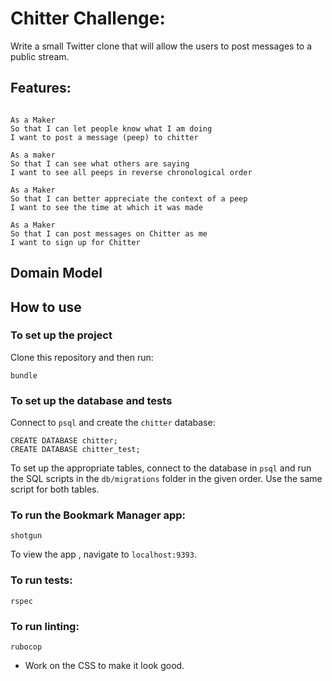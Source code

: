 Chitter Challenge:
=================

Write a small Twitter clone that will allow the users to post messages to a public stream.

Features:
-------

```

As a Maker
So that I can let people know what I am doing  
I want to post a message (peep) to chitter

As a maker
So that I can see what others are saying  
I want to see all peeps in reverse chronological order

As a Maker
So that I can better appreciate the context of a peep
I want to see the time at which it was made

As a Maker
So that I can post messages on Chitter as me
I want to sign up for Chitter

```

## Domain Model

<!-- ![Bookmark Manager domain model](./public/images/bookmark_manager_1.png) -->


## How to use

### To set up the project

Clone this repository and then run:

```
bundle
```

### To set up the database and tests

Connect to `psql` and create the `chitter` database:

```
CREATE DATABASE chitter;
CREATE DATABASE chitter_test;

```

To set up the appropriate tables, connect to the database in `psql` and run the SQL scripts in the `db/migrations` folder in the given order. Use the same script for both tables.

### To run the Bookmark Manager app:

```
shotgun
```

To view the app , navigate to `localhost:9393`.

### To run tests:

```
rspec
```

### To run linting:

```
rubocop
```

<!-- Technical Approach:
-----

In this unit, you integrated a database into Bookmark Manager using the `PG` gem and `SQL` queries. You can continue to use this approach when building Chitter Challenge.

If you'd like more technical challenge now, try using an [Object Relational Mapper](https://en.wikipedia.org/wiki/Object-relational_mapping) as the database interface.

Some useful resources:
**DataMapper**
- [DataMapper ORM](https://datamapper.org/)
- [Sinatra, PostgreSQL & DataMapper recipe](http://recipes.sinatrarb.com/p/databases/postgresql-datamapper)

**ActiveRecord**
- [ActiveRecord ORM](https://guides.rubyonrails.org/active_record_basics.html)
- [Sinatra, PostgreSQL & ActiveRecord recipe](http://recipes.sinatrarb.com/p/databases/postgresql-activerecord?#article)

Notes on functionality:
------

* You don't have to be logged in to see the peeps.
* Makers sign up to chitter with their email, password, name and a username (e.g. samm@makersacademy.com, password123, Sam Morgan, sjmog).
* The username and email are unique.
* Peeps (posts to chitter) have the name of the maker and their user handle.
* Your README should indicate the technologies used, and give instructions on how to install and run the tests. -->



* Work on the CSS to make it look good.







